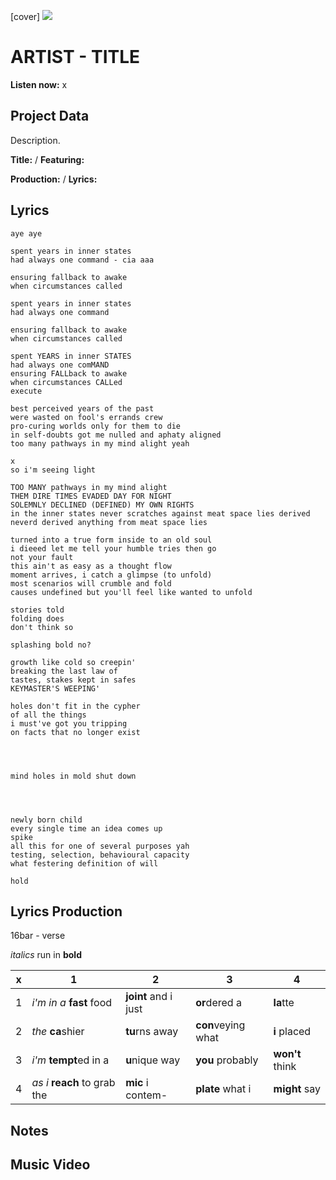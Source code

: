 [cover] ![](57175019_319474918741616_8502199518755923887_n.jpg)

# ARTIST - TITLE

**Listen now:** x

## Project Data

Description.


**Title:**  / **Featuring:** 

**Production:**  / **Lyrics:** 

## Lyrics

```
aye aye

spent years in inner states
had always one command - cia aaa

ensuring fallback to awake
when circumstances called

spent years in inner states
had always one command

ensuring fallback to awake
when circumstances called

spent YEARS in inner STATES
had always one comMAND
ensuring FALLback to awake
when circumstances CALLed
execute

best perceived years of the past
were wasted on fool's errands crew
pro-curing worlds only for them to die
in self-doubts got me nulled and aphaty aligned
too many pathways in my mind alight yeah

x
so i'm seeing light

TOO MANY pathways in my mind alight
THEM DIRE TIMES EVADED DAY FOR NIGHT
SOLEMNLY DECLINED (DEFINED) MY OWN RIGHTS
in the inner states never scratches against meat space lies derived
neverd derived anything from meat space lies

turned into a true form inside to an old soul
i dieeed let me tell your humble tries then go
not your fault
this ain't as easy as a thought flow 
moment arrives, i catch a glimpse (to unfold)
most scenarios will crumble and fold
causes undefined but you'll feel like wanted to unfold

stories told
folding does
don't think so

splashing bold no?

growth like cold so creepin' 
breaking the last law of
tastes, stakes kept in safes 
KEYMASTER'S WEEPING'

holes don't fit in the cypher
of all the things 
i must've got you tripping
on facts that no longer exist




mind holes in mold shut down




newly born child 
every single time an idea comes up
spike
all this for one of several purposes yah
testing, selection, behavioural capacity
what festering definition of will

hold

```

## Lyrics Production

16bar - verse

*italics* run in
**bold**

| x | 1 | 2 | 3 | 4 |
|---|---|---|---|---|
| 1 | *i'm in a* **fast** food | **joint** and i just  | **or**dered a  | **la**tte  |
| 2 | *the* **ca**shier | **tu**rns away  |  **con**veying what |  **i** placed |
| 3 | *i'm* **tempt**ed in a | **u**nique way  |  **you** probably |  **won't** think |
| 4 | *as i* **reach** to grab the |  **mic** i contem-  | **plate** what i | **might** say |

## Notes

## Music Video
